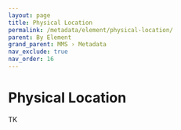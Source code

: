 ```yaml
---
layout: page
title: Physical Location
permalink: /metadata/element/physical-location/
parent: By Element
grand_parent: MMS › Metadata
nav_exclude: true
nav_order: 16
---
```


# Physical Location
TK